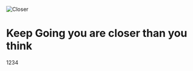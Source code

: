 ![Closer](https://github.com/user-attachments/assets/47efe389-f106-474c-aa54-241784d751b4)

# Keep Going you are closer than you think
1234